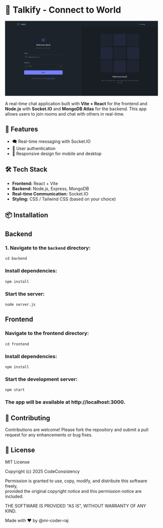# 💬 Talkify - Connect to World
![App Screenshot](./talkify.png)


A real-time chat application built with **Vite + React** for the frontend and **Node.js** with **Socket.IO** and **MongoDB Atlas** for the backend. This app allows users to join rooms and chat with others in real-time.

## 🌟 Features

- 🗨️ Real-time messaging with Socket.IO  
- 🔐 User authentication  
- 📱 Responsive design for mobile and desktop  

## 🛠 Tech Stack

- **Frontend:** React + Vite  
- **Backend:** Node.js, Express, MongoDB  
- **Real-time Communication:** Socket.IO  
- **Styling:** CSS / Tailwind CSS (based on your choice)  

## 📦 Installation

## Backend

### 1. Navigate to the `backend` directory:

```
cd backend
```
### Install dependencies:
```
npm install
```
### Start the server:
```
node server.js
```
## Frontend
### Navigate to the frontend directory:

```
cd frontend
```
### Install dependencies:
```
npm install
```
### Start the development server:
```
npm start
```
### The app will be available at http://localhost:3000.

## 🤝 Contributing
Contributions are welcome! Please fork the repository and submit a pull request for any enhancements or bug fixes.

## 📄 License
MIT License

Copyright (c) 2025 CodeConsistency

Permission is granted to use, copy, modify, and distribute this software freely,  
provided the original copyright notice and this permission notice are included.

THE SOFTWARE IS PROVIDED "AS IS", WITHOUT WARRANTY OF ANY KIND.

Made with ❤️ by @mr-coder-raj
